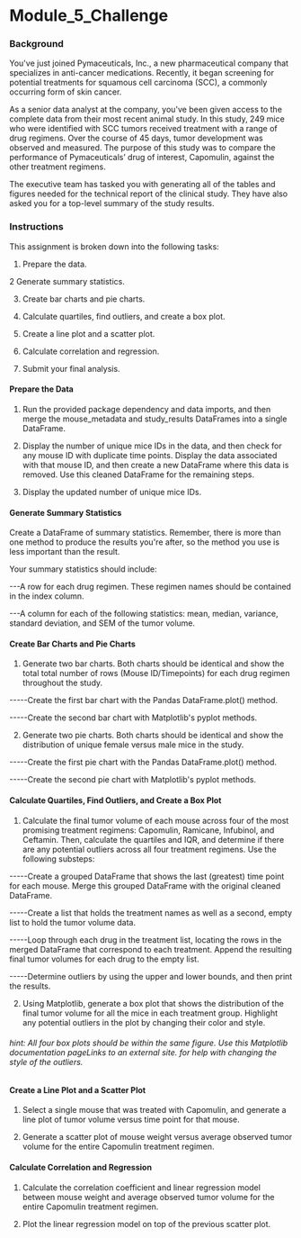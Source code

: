 # Module_5_Challenge

### Background

You've just joined Pymaceuticals, Inc., a new pharmaceutical company that specializes in anti-cancer medications. Recently, it began screening for potential treatments for squamous cell carcinoma (SCC), a commonly occurring form of skin cancer.

As a senior data analyst at the company, you've been given access to the complete data from their most recent animal study. In this study, 249 mice who were identified with SCC tumors received treatment with a range of drug regimens. Over the course of 45 days, tumor development was observed and measured. The purpose of this study was to compare the performance of Pymaceuticals’ drug of interest, Capomulin, against the other treatment regimens.

The executive team has tasked you with generating all of the tables and figures needed for the technical report of the clinical study. They have also asked you for a top-level summary of the study results.


### Instructions
This assignment is broken down into the following tasks:

1. Prepare the data.

2 Generate summary statistics.

3. Create bar charts and pie charts.

4. Calculate quartiles, find outliers, and create a box plot.

5. Create a line plot and a scatter plot.

6. Calculate correlation and regression.

7. Submit your final analysis.


#### Prepare the Data
1. Run the provided package dependency and data imports, and then merge the mouse_metadata and study_results DataFrames into a single DataFrame.

2. Display the number of unique mice IDs in the data, and then check for any mouse ID with duplicate time points. Display the data associated with that mouse ID, and then create a new DataFrame where this data is removed. Use this cleaned DataFrame for the remaining steps.

3. Display the updated number of unique mice IDs.


#### Generate Summary Statistics
Create a DataFrame of summary statistics. Remember, there is more than one method to produce the results you're after, so the method you use is less important than the result.

Your summary statistics should include:

---A row for each drug regimen. These regimen names should be contained in the index column.

---A column for each of the following statistics: mean, median, variance, standard deviation, and SEM of the tumor volume.


#### Create Bar Charts and Pie Charts

1. Generate two bar charts. Both charts should be identical and show the total total number of rows (Mouse ID/Timepoints) for each drug regimen throughout the study.

-----Create the first bar chart with the Pandas DataFrame.plot() method.

-----Create the second bar chart with Matplotlib's pyplot methods.

2. Generate two pie charts. Both charts should be identical and show the distribution of unique female versus male mice in the study.

-----Create the first pie chart with the Pandas DataFrame.plot() method.

-----Create the second pie chart with Matplotlib's pyplot methods.


#### Calculate Quartiles, Find Outliers, and Create a Box Plot

1. Calculate the final tumor volume of each mouse across four of the most promising treatment regimens: Capomulin, Ramicane, Infubinol, and Ceftamin. Then, calculate the quartiles and IQR, and determine if there are any potential outliers across all four treatment regimens. Use the following substeps:

-----Create a grouped DataFrame that shows the last (greatest) time point for each mouse. Merge this grouped DataFrame with the original cleaned DataFrame.

-----Create a list that holds the treatment names as well as a second, empty list to hold the tumor volume data.

-----Loop through each drug in the treatment list, locating the rows in the merged DataFrame that correspond to each treatment. Append the resulting final tumor volumes for each drug to the empty list.

-----Determine outliers by using the upper and lower bounds, and then print the results.

2. Using Matplotlib, generate a box plot that shows the distribution of the final tumor volume for all the mice in each treatment group. Highlight any potential outliers in the plot by changing their color and style.

###### hint: All four box plots should be within the same figure. Use this Matplotlib documentation pageLinks to an external site. for help with changing the style of the outliers.


#### Create a Line Plot and a Scatter Plot

1. Select a single mouse that was treated with Capomulin, and generate a line plot of tumor volume versus time point for that mouse.

2. Generate a scatter plot of mouse weight versus average observed tumor volume for the entire Capomulin treatment regimen.


#### Calculate Correlation and Regression
1. Calculate the correlation coefficient and linear regression model between mouse weight and average observed tumor volume for the entire Capomulin treatment regimen.

2. Plot the linear regression model on top of the previous scatter plot.
